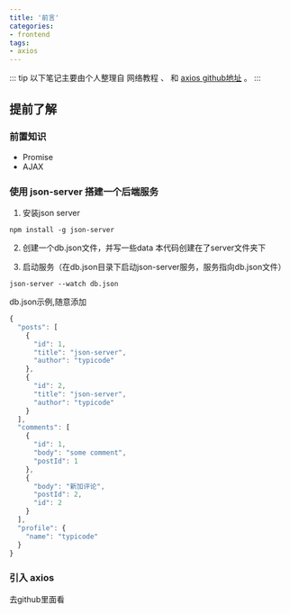 ```yaml
---
title: '前言'
categories:
- frontend
tags:
- axios
---
```


::: tip
以下笔记主要由个人整理自 网络教程 、 和 [axios github地址](https://github.com/axios/axios) 。
:::

## 提前了解

### 前置知识
* Promise
* AJAX

### 使用 json-server 搭建一个后端服务
1. 安装json server
```
npm install -g json-server
```

2.  创建一个db.json文件，并写一些data
本代码创建在了server文件夹下

3. 启动服务（在db.json目录下启动json-server服务，服务指向db.json文件）
```
json-server --watch db.json
``` 

db.json示例,随意添加
```js
{
  "posts": [
    {
      "id": 1,
      "title": "json-server",
      "author": "typicode"
    },
    {
      "id": 2,
      "title": "json-server",
      "author": "typicode"
    }
  ],
  "comments": [
    {
      "id": 1,
      "body": "some comment",
      "postId": 1
    },
    {
      "body": "新加评论",
      "postId": 2,
      "id": 2
    }
  ],
  "profile": {
    "name": "typicode"
  }
}
```

### 引入 axios
去github里面看